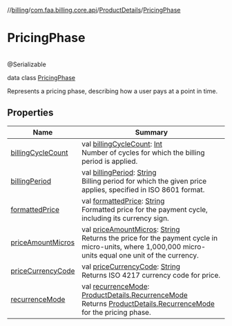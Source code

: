 //[billing](../../../../index.md)/[com.faa.billing.core.api](../../index.md)/[ProductDetails](../index.md)/[PricingPhase](index.md)

# PricingPhase

\
@Serializable

data class [PricingPhase](index.md)

Represents a pricing phase, describing how a user pays at a point in time.

## Properties

| Name | Summary |
|---|---|
| [billingCycleCount](billing-cycle-count.md) | val [billingCycleCount](billing-cycle-count.md): [Int](https://kotlinlang.org/api/latest/jvm/stdlib/kotlin/-int/index.html)<br>Number of cycles for which the billing period is applied. |
| [billingPeriod](billing-period.md) | val [billingPeriod](billing-period.md): [String](https://kotlinlang.org/api/latest/jvm/stdlib/kotlin/-string/index.html)<br>Billing period for which the given price applies, specified in ISO 8601 format. |
| [formattedPrice](formatted-price.md) | val [formattedPrice](formatted-price.md): [String](https://kotlinlang.org/api/latest/jvm/stdlib/kotlin/-string/index.html)<br>Formatted price for the payment cycle, including its currency sign. |
| [priceAmountMicros](price-amount-micros.md) | val [priceAmountMicros](price-amount-micros.md): [String](https://kotlinlang.org/api/latest/jvm/stdlib/kotlin/-string/index.html)<br>Returns the price for the payment cycle in micro-units, where 1,000,000 micro-units equal one unit of the currency. |
| [priceCurrencyCode](price-currency-code.md) | val [priceCurrencyCode](price-currency-code.md): [String](https://kotlinlang.org/api/latest/jvm/stdlib/kotlin/-string/index.html)<br>Returns ISO 4217 currency code for price. |
| [recurrenceMode](recurrence-mode.md) | val [recurrenceMode](recurrence-mode.md): [ProductDetails.RecurrenceMode](../RecurrenceMode/index.md)<br>Returns [ProductDetails.RecurrenceMode](../RecurrenceMode/index.md) for the pricing phase. |
